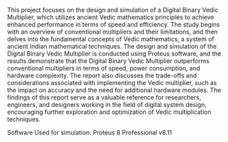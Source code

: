 This project focuses on the design and simulation of a Digital Binary Vedic Multiplier, which utilizes ancient Vedic mathematics principles to achieve enhanced performance in terms of speed and efficiency. The study begins with an overview of conventional multipliers and their limitations, and then delves into the fundamental concepts of Vedic mathematics, a system of ancient Indian mathematical techniques. The design and simulation of the Digital Binary Vedic Multiplier is conducted using Proteus software, and the results demonstrate that the Digital Binary Vedic Multiplier outperforms conventional multipliers in terms of speed, power consumption, and hardware complexity. The report also discusses the trade-offs and considerations associated with implementing the Vedic multiplier, such as the impact on accuracy and the need for additional hardware modules. The findings of this report serve as a valuable reference for researchers, engineers, and designers working in the field of digital system design, encouraging further exploration and optimization of Vedic multiplication techniques.

Software Used for simulation: Proteus 8 Professional v8.11

